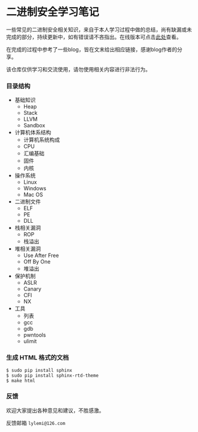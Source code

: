 # 二进制安全学习笔记

一些常见的二进制安全相关知识，来自于本人学习过程中做的总结，尚有缺漏或未完成的部分，持续更新中，如有错误请不吝指出。在线版本可点击[此处](https://lylemi.github.io/Learn-Binary-Hacking/)查看。

在完成的过程中参考了一些blog，皆在文末给出相应链接，感谢blog作者的分享。

该仓库仅供学习和交流使用，请勿使用相关内容进行非法行为。

### 目录结构

- 基础知识
    - Heap
    - Stack
    - LLVM
    - Sandbox
- 计算机体系结构
    - 计算机系统构成
    - CPU
    - 汇编基础
    - 固件
    - 内核
- 操作系统
    - Linux
    - Windows
    - Mac OS
- 二进制文件
    - ELF
    - PE
    - DLL
- 栈相关漏洞
    - ROP
    - 栈溢出
- 堆相关漏洞
    - Use After Free
    - Off By One
    - 堆溢出
- 保护机制
    - ASLR
    - Canary
    - CFI
    - NX
- 工具
    - 列表
    - gcc
    - gdb
    - pwntools
    - ulimit

### 生成 HTML 格式的文档

```shell
$ sudo pip install sphinx
$ sudo pip install sphinx-rtd-theme
$ make html
```

### 反馈

欢迎大家提出各种意见和建议，不胜感激。

反馈邮箱 ``lylemi@126.com``
